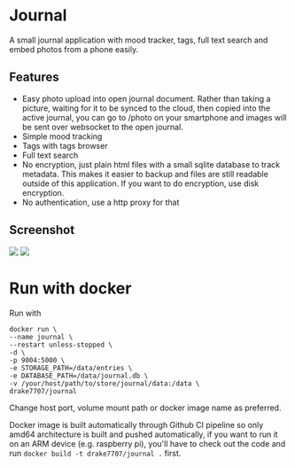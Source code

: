 # Journal
A small journal application with mood tracker, tags, full text search and embed photos from a phone easily.

## Features

- Easy photo upload into open journal document. Rather than taking a picture, waiting for it to be synced to the cloud, then copied into the active journal, you can go to /photo on your smartphone and images will be sent over websocket to the open journal.
- Simple mood tracking
- Tags with tags browser
- Full text search
- No encryption, just plain html files with a small sqlite database to track metadata. This makes it easier to backup and files are still readable outside of this application. If you want to do encryption, use disk encryption.
- No authentication, use a http proxy for that

## Screenshot
![](https://i.imgur.com/AXqdzWK.png)
![](https://i.imgur.com/orZx8My.png)


# Run with docker

Run with
```
docker run \
--name journal \
--restart unless-stopped \
-d \
-p 9004:5000 \
-e STORAGE_PATH=/data/entries \
-e DATABASE_PATH=/data/journal.db \
-v /your/host/path/to/store/journal/data:/data \
drake7707/journal
```
Change host port, volume mount path or docker image name as preferred.

Docker image is built automatically through Github CI pipeline so only amd64 architecture is built and pushed automatically, if you want to run it on an ARM device (e.g. raspberry pi), you'll have to check out the code and run `docker build -t drake7707/journal .` first.
